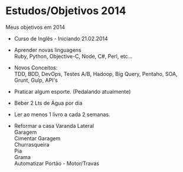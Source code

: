 Estudos/Objetivos 2014
===========

Meus objetivos em 2014
  
- Curso de Inglês - Iniciando 21.02.2014  
  
- Aprender novas linguagens    
  Ruby, Python, Objective-C, Node, C#, Perl, etc...  
  
- Novos Conceitos:  
  TDD, BDD, DevOps, Testes A/B, Hadoop, Big Query, Pentaho, SOA, Grunt, Gulp, API's  
    
- Praticar algum esporte. (Pedalando atualmente)
  
- Beber 2 Lts de Água por dia  
  
- Ler ao menos 1 livro a cada 2 semanas.
  
- Reformar a casa 
  Varanda Lateral  
  Garagem  
  Cimentar Garagem  
  Churrasqueira  
  Pia  
  Grama  
  Automatizar Portão - Motor/Travas  

